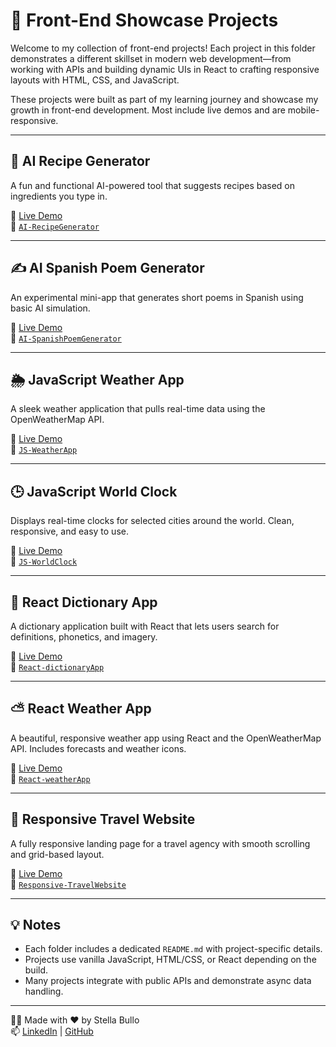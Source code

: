 # 🌟 Front-End Showcase Projects

Welcome to my collection of front-end projects! Each project in this folder demonstrates a different skillset in modern web development—from working with APIs and building dynamic UIs in React to crafting responsive layouts with HTML, CSS, and JavaScript.

These projects were built as part of my learning journey and showcase my growth in front-end development. Most include live demos and are mobile-responsive.

---

## 🧠 AI Recipe Generator  
A fun and functional AI-powered tool that suggests recipes based on ingredients you type in.

🔗 [Live Demo](https://www.shecodes.io/cohorts/1891/projects/2248347)  
📂 [`AI-RecipeGenerator`](./AI-RecipeGenerator)

---

## ✍️ AI Spanish Poem Generator  
An experimental mini-app that generates short poems in Spanish using basic AI simulation.

🔗 [Live Demo](https://www.shecodes.io/cohorts/2248347/projects/2452848)  
📂 [`AI-SpanishPoemGenerator`](./AI-SpanishPoemGenerator)

---

## 🌦️ JavaScript Weather App  
A sleek weather application that pulls real-time data using the OpenWeatherMap API.

🔗 [Live Demo](https://www.shecodes.io/cohorts/1442/projects/1930806)  
📂 [`JS-WeatherApp`](./JS-WeatherApp)

---

## 🕒 JavaScript World Clock  
Displays real-time clocks for selected cities around the world. Clean, responsive, and easy to use.

🔗 [Live Demo](https://www.shecodes.io/cohorts/1515/projects/1956552)  
📂 [`JS-WorldClock`](./JS-WorldClock)

---

## 📖 React Dictionary App  
A dictionary application built with React that lets users search for definitions, phonetics, and imagery.

🔗 [Live Demo](https://www.shecodes.io/cohorts/2173/projects/2452848)  
📂 [`React-dictionaryApp`](./React-dictionaryApp)

---

## ⛅ React Weather App  
A beautiful, responsive weather app using React and the OpenWeatherMap API. Includes forecasts and weather icons.

🔗 [Live Demo](https://www.shecodes.io/cohorts/2067/projects/2424775)  
📂 [`React-weatherApp`](./React-weatherApp)

---

## 🧳 Responsive Travel Website  
A fully responsive landing page for a travel agency with smooth scrolling and grid-based layout.

🔗 [Live Demo](https://www.shecodes.io/cohorts/2018/projects/2324650)  
📂 [`Responsive-TravelWebsite`](./Responsive-TravelWebsite)

---

## 💡 Notes

- Each folder includes a dedicated `README.md` with project-specific details.
- Projects use vanilla JavaScript, HTML/CSS, or React depending on the build.
- Many projects integrate with public APIs and demonstrate async data handling.

---

👩‍💻 Made with ❤️ by Stella Bullo  
📫 [LinkedIn](https://www.linkedin.com/in/stella-bullo-905b17230/)  | [GitHub](https://github.com/Stella5791)
